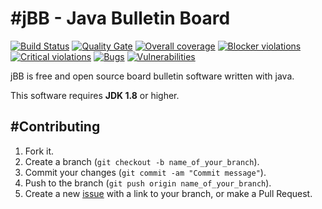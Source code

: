 #jBB - Java Bulletin Board
=================================
[![Build Status](http://vps289371.ovh.net:8000/buildStatus/icon?job=jBB-build-feature_faq-acp_0.9.0_20170830)](http://vps289371.ovh.net:8000/job/jBB-build-feature_faq-acp_0.9.0_20170830/) 
[![Quality Gate](http://vps289371.ovh.net:9000/api/badges/gate?key=org.jbb:jbb-parent:0.9.0-faq-acp-SNAPSHOT)](http://vps289371.ovh.net:9000/dashboard?id=org.jbb%3Ajbb-parent%3A0.9.0-faq-acp-SNAPSHOT)
[![Overall coverage](http://vps289371.ovh.net:9000/api/badges/measure?key=org.jbb:jbb-parent:0.9.0-faq-acp-SNAPSHOT&metric=coverage&blinking=true)](http://vps289371.ovh.net:9000/dashboard?id=org.jbb%3Ajbb-parent%3A0.9.0-faq-acp-SNAPSHOT) 
[![Blocker violations](http://vps289371.ovh.net:9000/api/badges/measure?key=org.jbb:jbb-parent:0.9.0-faq-acp-SNAPSHOT&metric=blocker_violations&blinking=true)](http://vps289371.ovh.net:9000/dashboard?id=org.jbb%3Ajbb-parent%3A0.9.0-faq-acp-SNAPSHOT) 
[![Critical violations](http://vps289371.ovh.net:9000/api/badges/measure?key=org.jbb:jbb-parent:0.9.0-faq-acp-SNAPSHOT&metric=critical_violations&blinking=true)](http://vps289371.ovh.net:9000/dashboard?id=org.jbb%3Ajbb-parent%3A0.9.0-faq-acp-SNAPSHOT) 
[![Bugs](http://vps289371.ovh.net:9000/api/badges/measure?key=org.jbb:jbb-parent:0.9.0-faq-acp-SNAPSHOT&metric=bugs&blinking=true)](http://vps289371.ovh.net:9000/dashboard?id=org.jbb%3Ajbb-parent%3A0.9.0-faq-acp-SNAPSHOT) 
[![Vulnerabilities](http://vps289371.ovh.net:9000/api/badges/measure?key=org.jbb:jbb-parent:0.9.0-faq-acp-SNAPSHOT&metric=vulnerabilities&blinking=true)](http://vps289371.ovh.net:9000/dashboard?id=org.jbb%3Ajbb-parent%3A0.9.0-faq-acp-SNAPSHOT)


jBB is free and open source board bulletin software written with java.


This software requires **JDK 1.8** or higher.

#Contributing
------------

1. Fork it.
2. Create a branch (`git checkout -b name_of_your_branch`).
3. Commit your changes (`git commit -am "Commit message"`).
4. Push to the branch (`git push origin name_of_your_branch`).
5. Create a new [issue](https://github.com/jbb-project/jbb/issues/new) with a link to your branch, or make a Pull Request.
